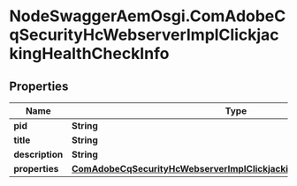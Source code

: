 # NodeSwaggerAemOsgi.ComAdobeCqSecurityHcWebserverImplClickjackingHealthCheckInfo

## Properties

Name | Type | Description | Notes
------------ | ------------- | ------------- | -------------
**pid** | **String** |  | [optional] 
**title** | **String** |  | [optional] 
**description** | **String** |  | [optional] 
**properties** | [**ComAdobeCqSecurityHcWebserverImplClickjackingHealthCheckProperties**](ComAdobeCqSecurityHcWebserverImplClickjackingHealthCheckProperties.md) |  | [optional] 


